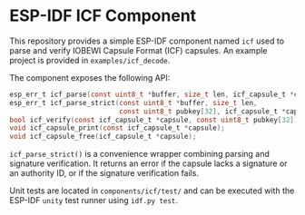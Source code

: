 # ESP-IDF ICF Component

This repository provides a simple ESP-IDF component named `icf` used to parse
and verify IOBEWI Capsule Format (ICF) capsules. An example project is provided
in `examples/icf_decode`.

The component exposes the following API:

```c
esp_err_t icf_parse(const uint8_t *buffer, size_t len, icf_capsule_t *capsule);
esp_err_t icf_parse_strict(const uint8_t *buffer, size_t len,
                           const uint8_t pubkey[32], icf_capsule_t *capsule);
bool icf_verify(const icf_capsule_t *capsule, const uint8_t pubkey[32]);
void icf_capsule_print(const icf_capsule_t *capsule);
void icf_capsule_free(icf_capsule_t *capsule);
```

`icf_parse_strict()` is a convenience wrapper combining parsing and signature
verification. It returns an error if the capsule lacks a signature or an
authority ID, or if the signature verification fails.

Unit tests are located in `components/icf/test/` and can be executed
with the ESP-IDF `unity` test runner using `idf.py test`.
